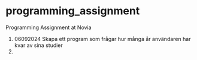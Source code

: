 # programming_assignment
Programming Assignment at Novia
1. 06092024 Skapa ett program som frågar hur många år användaren har kvar av sina studier
2. 
